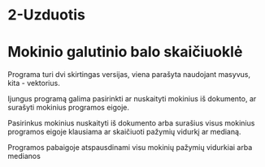# 2-Uzduotis
# Mokinio galutinio balo skaičiuoklė
Programa turi dvi skirtingas versijas, viena parašyta naudojant masyvus, kita - vektorius.

Ijungus programą galima pasirinkti ar nuskaityti mokinius iš dokumento, ar surašyti mokinius programos eigoje.

Pasirinkus mokinius nuskaityti iš dokumento arba surašius visus mokinius programos eigoje klausiama ar skaičiuoti pažymių vidurkį ar medianą.

Programos pabaigoje atspausdinami visu mokinių pažymių vidurkiai arba medianos

